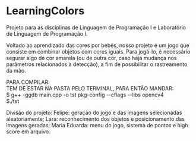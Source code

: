 # LearningColors
Projeto para as disciplinas de Linguagem de Programação I e Laboratório de Linguagem de Programação I.

Voltado ao aprendizado das cores por bebês, nosso projeto é um jogo que consiste em combinar objetos com cores iguais. Para jogá-lo, é necessário segurar algo de cor amarela (ou de outra cor, caso haja mudança nos parâmetros relacionados à detecção), a fim de possibilitar o rastreamento da mão.

PARA COMPILAR: <br/>
TEM DE ESTAR NA PASTA PELO TERMINAL, PARA ENTÃO MANDAR: <br/>
$ g++ -ggdb main.cpp -o tst pkg-config --cflags --libs opencv4 <br/>
$./tst

Divisão do projeto: 
Felipe: geração do jogo e das imagens selecionadas aleatoriamente;
Lara: reconhecimento dos objetos e posicionamento das imagens geradas;
Maria Eduarda: menu do jogo, sistema de pontos e high score em arquivo.
